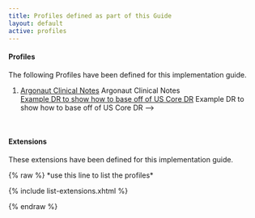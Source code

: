 ```yaml
---
title: Profiles defined as part of this Guide
layout: default
active: profiles
---
```

#### Profiles

The following Profiles have been defined for this implementation guide.

<!-- {% raw %}{% include list-profiles.xhtml %}{% endraw %} -->
<ol>
 <li><a href="StructureDefinition-argo-clinicalnotes.html">Argonaut Clinical Notes</a> Argonaut Clinical Notes</li>
 <! -- <li><a href="StructureDefinition-example-dr.html">Example DR to show how to base off of US Core DR</a> Example DR to show how to base off of US Core DR</li> -->
</ol>

<br />

#### Extensions 

These extensions have been defined for this implementation guide.

<!-- remove this line to list profiles  -->{% raw %} *use this line to list the profiles*

{% include list-extensions.xhtml %}

{% endraw %} <!-- remove this line to list profiles  -->

<br />
